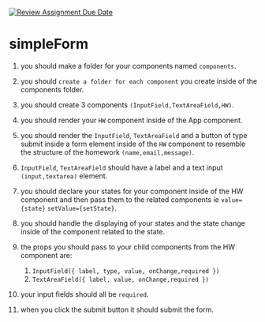 [![Review Assignment Due Date](https://classroom.github.com/assets/deadline-readme-button-24ddc0f5d75046c5622901739e7c5dd533143b0c8e959d652212380cedb1ea36.svg)](https://classroom.github.com/a/dzHYPkNK)
# simpleForm

1. you should make a folder for your components named `components`.

2. you should `create a folder for each component` you create
inside of the components folder.

3. you should create 3 components `(InputField,TextAreaField,HW)`.

4. you should render your `HW` component inside of the App component.

5. you should render the `InputField`, `TextAreaField` and a button of type submit inside a form
element inside of the `HW` component to resemble the structure of the homework `(name,email,message)`.

6. `InputField`, `TextAreaField` should have a label and a text input `(input,textarea)` element.

7. you should declare your states for your component inside of the HW component and then pass them to the related components ie `value={state}` `setValue={setState}`.

8. you should handle the displaying of your states and the state change inside of the component related to the state.

9. the props you should pass to your child components from the HW component are:
   1. `InputField({ label, type, value, onChange,required })`
   2. `TextAreaField({ label, value, onChange,required })`

10. your input fields should all be `required`.

11. when you click the submit button it should submit the form.
